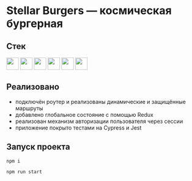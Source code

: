 # Stellar Burgers — космическая бургерная

## Стек
<a href="https://www.typescriptlang.org/"><img height="32" width="32" src="https://cdn.simpleicons.org/typescript" /></a>
<a href="https://webpack.js.org/"><img height="32" width="32" src="https://cdn.simpleicons.org/webpack" /></a>
<a href="https://legacy.reactjs.org/"><img height="32" width="32" src="https://cdn.simpleicons.org/react" /></a>
<a href="https://redux.js.org/"><img height="32" width="32" src="https://cdn.simpleicons.org/redux" /></a>
<a href="https://docs.cypress.io/"><img height="32" width="32" src="https://cdn.simpleicons.org/cypress" /></a>
<a href="https://jestjs.io/"><img height="32" width="32" src="https://cdn.simpleicons.org/jest" /></a>

## Реализовано
- подключён роутер и реализованы динамические и защищённые маршруты
- добавлено глобальное состояние с помощью Redux
- реализован механизм авторизации пользователя через сессии
- приложение покрыто тестами на Cypress и Jest

## Запуск проекта
```
npm i
```
```
npm run start
```
